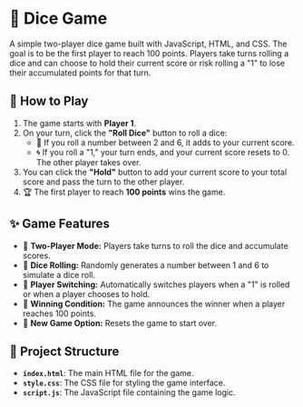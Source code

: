 # 🎲 Dice Game

A simple two-player dice game built with JavaScript, HTML, and CSS. The goal is to be the first player to reach 100 points. Players take turns rolling a dice and can choose to hold their current score or risk rolling a "1" to lose their accumulated points for that turn.

## 🚀 How to Play

1. The game starts with **Player 1**.
2. On your turn, click the **"Roll Dice"** button to roll a dice:
   - 🎲 If you roll a number between 2 and 6, it adds to your current score.
   - 🌀 If you roll a "1," your turn ends, and your current score resets to 0. The other player takes over.
3. You can click the **"Hold"** button to add your current score to your total score and pass the turn to the other player.
4. 🏆 The first player to reach **100 points** wins the game.

## ✨ Game Features

- 👥 **Two-Player Mode:** Players take turns to roll the dice and accumulate scores.
- 🎲 **Dice Rolling:** Randomly generates a number between 1 and 6 to simulate a dice roll.
- 🔄 **Player Switching:** Automatically switches players when a "1" is rolled or when a player chooses to hold.
- 🏅 **Winning Condition:** The game announces the winner when a player reaches 100 points.
- 🔄 **New Game Option:** Resets the game to start over.

## 📁 Project Structure

- **`index.html`**: The main HTML file for the game.
- **`style.css`**: The CSS file for styling the game interface.
- **`script.js`**: The JavaScript file containing the game logic.

